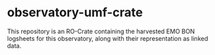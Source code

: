 # observatory-umf-crate
This repository is an RO-Crate containing the harvested EMO BON logsheets for this observatory, along with their representation as linked data.
